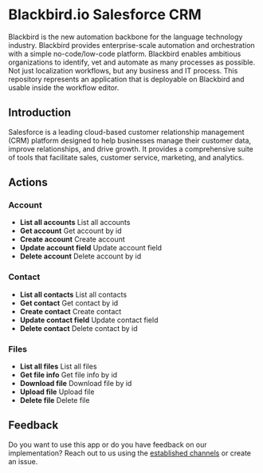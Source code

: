 # Blackbird.io Salesforce CRM

Blackbird is the new automation backbone for the language technology industry. Blackbird provides enterprise-scale automation and orchestration with a simple no-code/low-code platform. Blackbird enables ambitious organizations to identify, vet and automate as many processes as possible. Not just localization workflows, but any business and IT process. This repository represents an application that is deployable on Blackbird and usable inside the workflow editor.

## Introduction

<!-- begin docs -->

Salesforce is a leading cloud-based customer relationship management (CRM) platform designed to help businesses manage their customer data, improve relationships, and drive growth. It provides a comprehensive suite of tools that facilitate sales, customer service, marketing, and analytics.

## Actions

###  Account
- **List all accounts** List all accounts
- **Get account** Get account by id
- **Create account** Create account
- **Update account field** Update account field
- **Delete account** Delete account by id

###  Contact
- **List all contacts** List all contacts
- **Get contact** Get contact by id
- **Create contact** Create contact
- **Update contact field** Update contact field
- **Delete contact** Delete contact by id

###  Files
- **List all files** List all files
- **Get file info** Get file info by id
- **Download file** Download file by id
- **Upload file** Upload file
- **Delete file** Delete file

## Feedback

Do you want to use this app or do you have feedback on our implementation? Reach out to us using the [established channels](https://www.blackbird.io/) or create an issue.

<!-- end docs -->
